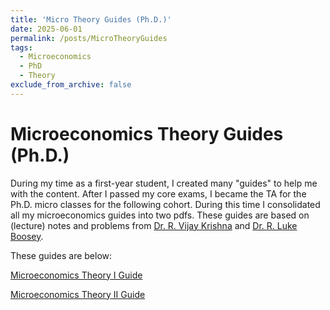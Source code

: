 ```yaml
---
title: 'Micro Theory Guides (Ph.D.)'
date: 2025-06-01
permalink: /posts/MicroTheoryGuides
tags:
  - Microeconomics
  - PhD
  - Theory
exclude_from_archive: false
---
```


Microeconomics Theory Guides (Ph.D.)
======

During my time as a first-year student, I created many "guides" to help me with the content. After I passed my core exams, I became the TA for the Ph.D. micro classes for the following cohort. During this time I consolidated all my microeconomics guides into two pdfs. These guides are based on (lecture) notes and problems from <a href="https://rvijaykrishna.weebly.com/" target="_blank">Dr. R. Vijay Krishna</a> and <a href="https://myweb.fsu.edu/lboosey/" target="_blank">Dr. R. Luke Boosey</a>.

These guides are below:

<a href="https://www.dropbox.com/scl/fi/hhtb1vbqzyzvepx6qsqls/Micro-Theory-I-Guide.pdf?rlkey=72fmwo8nnm2j32vau71dm3lgy&st=fh8utd34&dl=0" target="_blank"> Microeconomics Theory I Guide</a>


<a href="https://www.dropbox.com/scl/fi/ojporbn0lemwkk2o2ahg5/Micro-Theory-II-Guide.pdf?rlkey=sbn1oskzg6cywyfdwcljv1eih&st=krndxm7i&dl=0"> Microeconomics Theory II Guide</a>


